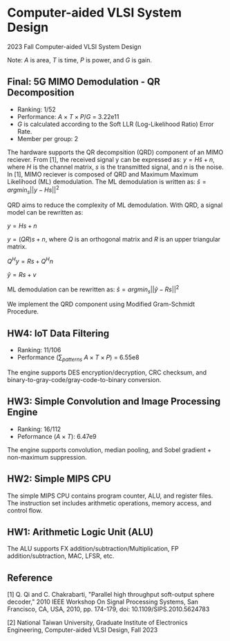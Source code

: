 # Computer-aided VLSI System Design

2023 Fall Computer-aided VLSI System Design

Note: $A$ is area, $T$ is time, $P$ is power, and $G$ is gain.

## Final: 5G MIMO Demodulation - QR Decomposition

- Ranking: 1/52
- Performance: $A \times T \times P / G$ = 3.22e11
- $G$ is calculated according to the Soft LLR (Log-Likelihood Ratio) Error Rate.
- Member per group: 2

The hardware supports the QR decompsition (QRD) component of an MIMO reciever.
From [1], the received signal y can be expressed as:
$y = H\tilde{s} + n$, where $H$ is the channel matrix, $s$ is the transmitted signal, and $n$ is the noise.
In [1], MIMO reciever is composed of QRD and Maximum Maximum Likelihood (ML) demodulation.
The ML demodulation is written as:
$\hat{s} = argmin_s ||y - Hs||^2$

QRD aims to reduce the complexity of ML demodulation.
With QRD, a signal model can be rewritten as:

$y = Hs + n$

$y = (QR)s + n$, where $Q$ is an orthogonal matrix and $R$ is an upper triangular matrix.

$Q^Hy = Rs + Q^Hn$

$\hat{y} = Rs + v$

ML demodulation can be rewritten as:
$\hat{s} = argmin_s ||\hat{y} - Rs||^2$

We implement the QRD component using Modified Gram-Schmidt Procedure.

## HW4: IoT Data Filtering

- Ranking: 11/106
- Performance ($\sum_{patterns}$ $A \times T \times P$) = 6.55e8

The engine supports DES encryption/decryption, CRC checksum, and binary-to-gray-code/gray-code-to-binary conversion.

## HW3: Simple Convolution and Image Processing Engine

- Ranking: 16/112
- Peformance ($A \times T$): 6.47e9

The engine supports convolution, median pooling, and Sobel gradient + non-maximum suppression.

## HW2: Simple MIPS CPU

The simple MIPS CPU contains program counter, ALU, and register files. The instruction set includes arithmetic operations, memory access, and control flow.

## HW1: Arithmetic Logic Unit (ALU)

The ALU supports FX addition/subtraction/Multiplication, FP addition/subtraction, MAC, LFSR, etc.


## Reference
[1] Q. Qi and C. Chakrabarti, "Parallel high throughput soft-output sphere decoder," 2010 IEEE Workshop On Signal Processing Systems, San Francisco, CA, USA, 2010, pp. 174-179, doi: 10.1109/SIPS.2010.5624783

[2] National Taiwan University, Graduate Institute of Electronics Engineering, Computer-aided VLSI Design, Fall 2023
